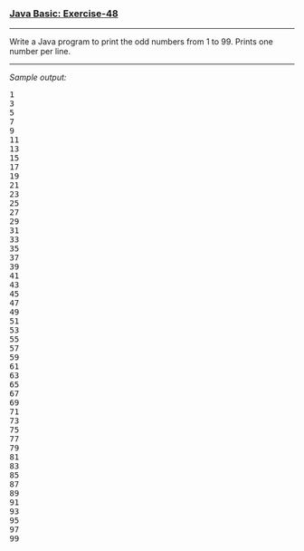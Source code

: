 ### [Java Basic: Exercise-48](https://www.w3resource.com/java-exercises/basic/java-basic-exercise-48.php)

***
Write a Java program to print the odd numbers from 1 to 99. Prints one number per line.
***
_Sample output:_
<pre>
1                                                                      
3                                                                      
5                                                                      
7                                                                      
9                                                                      
11                                                                     
13                                                                     
15                                                                     
17                                                                     
19                                                                     
21                                                                     
23                                                                     
25                                                                     
27                                                                     
29                                                                     
31                                                                     
33                                                                     
35 
37                                                                     
39                                                                     
41                                                                     
43                                                                     
45                                                                     
47                                                                     
49                                                                     
51                                                                     
53                                                                     
55                                                                     
57                                                                     
59                                                                     
61                                                                     
63                                                                     
65                                                                     
67                                                                     
69                                                                     
71                                                                     
73                                                                     
75
77                                                                     
79                                                                     
81                                                                     
83                                                                     
85                                                                     
87                                                                     
89                                                                     
91                                                                     
93                                                                     
95                                                                     
97                                                                     
99
</pre>